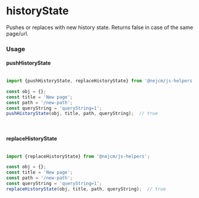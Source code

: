
# historyState

<p>
  Pushes or replaces with new history state. Returns false in case of the same page/url.
</p>

### Usage

#### pushHistoryState

```js

import {pushHistoryState, replaceHistoryState} from '@nejcm/js-helpers';

const obj = {};
const title = 'New page';
const path = '/new-path';
const queryString = 'queryString=1';
pushHistoryState(obj, title, path, queryString);  // true

```
<br />

#### replaceHistoryState

```js

import {replaceHistoryState} from '@nejcm/js-helpers';

const obj = {};
const title = 'New page';
const path = '/new-path';
const queryString = 'queryString=1';
replaceHistoryState(obj, title, path, queryString);  // true

```